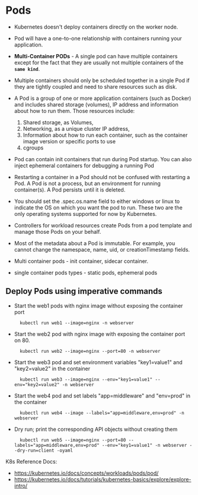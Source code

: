 # Pods
- Kubernetes doesn't deploy containers directly on the worker node.
- Pod will have a one-to-one relationship with containers running your application.
- **Multi-Container PODs** - A single pod can have multiple containers except for the fact that they are usually not multiple containers of the **`same kind`**.
- Multiple containers should only be scheduled together in a single Pod if they are tightly coupled and need to share resources such as disk.
- A Pod is a group of one or more application containers (such as Docker) and includes shared storage (volumes), IP address and information about how to run them. Those resources include:
  
   1. Shared storage, as Volumes,
   2. Networking, as a unique cluster IP address, 
   3. Information about how to run each container, such as the container image version or specific ports to use
   4. cgroups 
- Pod can contain init containers that run during Pod startup. You can also inject ephemeral containers for debugging a running Pod
- Restarting a container in a Pod should not be confused with restarting a Pod. A Pod is not a process, but an environment for running container(s). A Pod persists until it is deleted.
- You should set the .spec.os.name field to either windows or linux to indicate the OS on which you want the pod to run. These two are the only operating systems supported for now by Kubernetes.
- Controllers for workload resources create Pods from a pod template and manage those Pods on your behalf.
- Most of the metadata about a Pod is immutable. For example, you cannot change the namespace, name, uid, or creationTimestamp fields.
- Multi container pods - init container, sidecar container.
- single container pods types - static pods, ephemeral pods 
  
## Deploy Pods using imperative commands 
- Start the web1 pods with nginx image without exposing the container port

		kubectl run web1 --image=nginx -n webserver

- Start the web2 pod with nginx image with exposing the container port on 80.

		kubectl run web2 --image=nginx --port=80 -n webserver

- Start the web3 pod and set environment variables "key1=value1" and "key2=value2" in the container

		kubectl run web3 --image=nginx --env="key1=value1" --env="key2=value2" -n webserver
		
- Start the web4 pod and set labels "app=middleware" and "env=prod" in the container
  
		kubectl run web4 --image --labels="app=middleware,env=prod" -n webserver

- Dry run; print the corresponding API objects without creating them

		kubectl run web5 --image=nginx --port=80 --labels="app=middleware,env=prod" --env="key1=value1" -n webserver --dry-run=client -oyaml 

		
    
K8s Reference Docs:
- https://kubernetes.io/docs/concepts/workloads/pods/pod/
- https://kubernetes.io/docs/tutorials/kubernetes-basics/explore/explore-intro/


